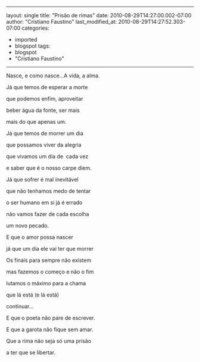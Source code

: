 
---
layout: single
title: "Prisão de rimas"
date: 2010-08-29T14:27:00.002-07:00
author: "Cristiano Faustino"
last_modified_at: 2010-08-29T14:27:52.303-07:00
categories:
  - imported
  - blogspot
tags:
  - blogspot
  - "Cristiano Faustino"
---

Nasce, e como nasce...A vida, a alma. 

Já que temos de esperar a morte

que podemos enfim, aproveitar

beber água da fonte, ser mais

mais do que apenas um.



Já que temos de morrer um dia

que possamos viver da alegria

que vivamos um dia de  cada vez

e saber que é o nosso carpe diem.



Já que sofrer é mal inevitável

que não tenhamos medo de tentar

o ser humano em si já é errado

não vamos fazer de cada escolha

um novo pecado.



E que o amor possa nascer

já que um dia ele vai ter que morrer

Os finais para sempre não existem

mas fazemos o começo e não o fim

lutamos o máximo para a chama

que lá está (e lá está)

continuar...



E que o poeta não pare de escrever.

E que a garota não fique sem amar.

Que a rima não seja só uma prisão

a ter que se libertar.